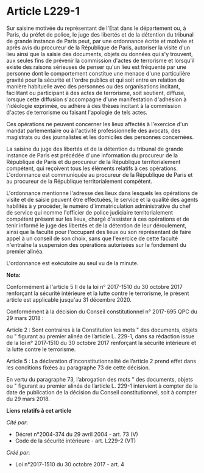 # Article L229-1

Sur saisine motivée du représentant de l'Etat dans le département ou, à Paris, du préfet de police, le juge des libertés et
de la détention du tribunal de grande instance de Paris peut, par une ordonnance écrite et motivée et après avis du procureur
de la République de Paris, autoriser la visite d'un lieu ainsi que la saisie des documents, objets ou données qui s'y
trouvent, aux seules fins de prévenir la commission d'actes de terrorisme et lorsqu'il existe des raisons sérieuses de penser
qu'un lieu est fréquenté par une personne dont le comportement constitue une menace d'une particulière gravité pour la
sécurité et l'ordre publics et qui soit entre en relation de manière habituelle avec des personnes ou des organisations
incitant, facilitant ou participant à des actes de terrorisme, soit soutient, diffuse, lorsque cette diffusion s'accompagne
d'une manifestation d'adhésion à l'idéologie exprimée, ou adhère à des thèses incitant à la commission d'actes de terrorisme
ou faisant l'apologie de tels actes.

Ces opérations ne peuvent concerner les lieux affectés à l'exercice d'un mandat parlementaire ou à l'activité professionnelle
des avocats, des magistrats ou des journalistes et les domiciles des personnes concernées.

La saisine du juge des libertés et de la détention du tribunal de grande instance de Paris est précédée d'une information du
procureur de la République de Paris et du procureur de la République territorialement compétent, qui reçoivent tous les
éléments relatifs à ces opérations. L'ordonnance est communiquée au procureur de la République de Paris et au procureur de la
République territorialement compétent.

L'ordonnance mentionne l'adresse des lieux dans lesquels les opérations de visite et de saisie peuvent être effectuées, le
service et la qualité des agents habilités à y procéder, le numéro d'immatriculation administrative du chef de service qui
nomme l'officier de police judiciaire territorialement compétent présent sur les lieux, chargé d'assister à ces opérations et
de tenir informé le juge des libertés et de la détention de leur déroulement, ainsi que la faculté pour l'occupant des lieux
ou son représentant de faire appel à un conseil de son choix, sans que l'exercice de cette faculté n'entraîne la suspension
des opérations autorisées sur le fondement du premier alinéa.

L'ordonnance est exécutoire au seul vu de la minute.

**Nota:**

Conformément à l'article 5 II de la loi n° 2017-1510 du 30 octobre 2017 renforçant la sécurité intérieure et la lutte contre
le terrorisme, le présent article est applicable jusqu'au 31 décembre 2020.

Conformément à la décision du Conseil constitutionnel n° 2017-695 QPC du 29 mars 2018 :

Article 2 : Sont contraires à la Constitution les mots " des documents, objets ou " figurant au premier alinéa de l’article
L. 229-1, dans sa rédaction issue de la loi n° 2017‑1510 du 30 octobre 2017 renforçant la sécurité intérieure et la lutte
contre le terrorisme.

Article 5 : La déclaration d’inconstitutionnalité de l’article 2 prend effet dans les conditions fixées au paragraphe 73 de
cette décision.

En vertu du paragraphe 73, l’abrogation des mots " des documents, objets ou " figurant au premier alinéa de l’article L.
229-1 intervient à compter de la date de publication de la décision du Conseil constitutionnel, soit à compter du 29 mars
2018.

**Liens relatifs à cet article**

_Cité par_:

  - Décret n°2004-374 du 29 avril 2004 - art. 73 (V)
  - Code de la sécurité intérieure - art. L229-2 (VT)

_Créé par_:

  - Loi n°2017-1510 du 30 octobre 2017 - art. 4
